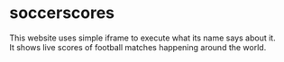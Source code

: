 # soccerscores
This website uses simple iframe to execute what its name says about it.<br>
It shows live scores of football matches happening around the world.<br>
